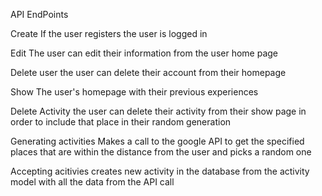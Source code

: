 API EndPoints

Create
If the user registers the user is logged in

Edit
The user can edit their information from the user home page

Delete user
the user can delete their account from their homepage

Show
The user's homepage with their previous experiences

Delete Activity
the user can delete their activity from their show page in order to include that place in their random generation

Generating activities
Makes a call to the google API to get the specified places that are within the distance from the user and picks a random one

Accepting acitivies
creates new activity in the database from the activity model with all the data from the API call



